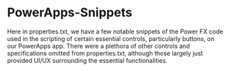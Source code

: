 # PowerApps-Snippets

Here in properties.txt, we have a few notable snippets of the Power FX code used in the scripting of certain essential controls, particularly buttons, on our PowerApps app. There were a plethora of other controls and specifications omitted from properties.txt, although those largely just provided UI/UX surrounding the essential functionalities. 
